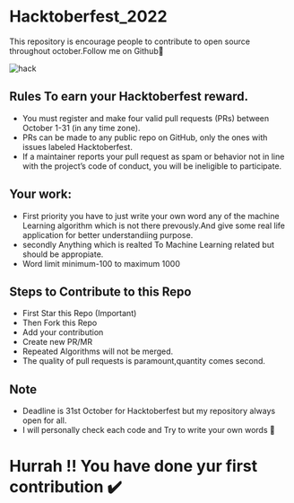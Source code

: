 # Hacktoberfest_2022
This repository is encourage people to contribute to open source throughout october.Follow me on Github🙊

![hack](https://user-images.githubusercontent.com/69287212/196059967-10a30315-d16d-4d70-8872-8878d9feeb02.PNG)

## Rules To earn your Hacktoberfest reward.

* You must register and make four valid pull requests (PRs) between October 1-31 (in any time zone).
* PRs can be made to any public repo on GitHub, only the ones with issues labeled Hacktoberfest.
* If a maintainer reports your pull request as spam or behavior not in line with the project’s code of conduct, you will be ineligible to participate.

## Your work:

* First priority you have to just write your own word any of the machine Learning algorithm which is not there prevously.And give some real life application for better understandiing purpose.
* secondly Anything which is realted To Machine Learning related but should be appropiate.
* Word limit minimum-100 to maximum 1000

## Steps to Contribute to this Repo

* First Star this Repo (Important)
* Then Fork this Repo
* Add your contribution
* Create new PR/MR
* Repeated Algorithms will not be merged.
* The quality of pull requests is paramount,quantity comes second.

## Note
* Deadline is 31st October for Hacktoberfest but my repository always open for all.
* I will personally check each code and Try to write your own words 🙂

# Hurrah !! You have done yur first contribution ✔️
